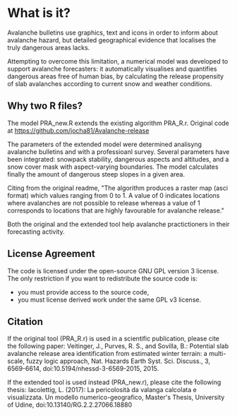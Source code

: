 # What is it?

Avalanche bulletins use graphics, text and icons in order to inform about avalanche hazard, but detailed geographical evidence that localises the truly dangerous areas lacks. 

Attempting to overcome this limitation, a numerical model was developed to support avalanche forecasters: it automatically visualises and quantifies dangerous areas free of human bias, by calculating the release propensity of slab avalanches according to current snow and weather conditions. 

## Why two R files?
The model PRA_new.R extends the existing algorithm PRA_R.r.
Original code at https://github.com/jocha81/Avalanche-release 

The parameters of the extended model were determined analisyng avalanche bulletins and with a professioanl survey. Several parameters have been integrated: snowpack stability, dangerous aspects and altitudes, and a snow cover mask with aspect-varying boundaries. The model calculates finally the amount of dangerous steep slopes in a given area. 

Citing from the original readme, "The algorithm produces a raster map (asci format) which values ranging from 0 to 1. A value of 0 indicates locations where avalanches are not possible to release whereas a value of 1 corresponds to locations that are highly favourable for avalanche release."

Both the original and the extended tool help avalanche practictioners in their forecasting activity.



## License Agreement
The code is licensed under the open-source GNU GPL version 3 license. 
The only restriction if you want to redistribute the source code is:
- you must provide access to the source code,
- you must license derived work under the same GPL v3 license.

## Citation
If the original tool (PRA_R.r) is used in a scientific publication, please cite the following paper:
Veitinger, J., Purves, R. S., and Sovilla, B.: Potential slab avalanche release area identification from estimated winter terrain: a multi-scale, fuzzy logic approach, Nat. Hazards Earth Syst. Sci. Discuss., 3, 6569-6614, doi:10.5194/nhessd-3-6569-2015, 2015. 

If the extended tool is used instead (PRA_new.r), please cite the following thesis:
Iacolettig, L. (2017): La pericolosità da valanga calcolata e visualizzata. Un modello numerico-geografico, Master's Thesis, University of Udine, doi:10.13140/RG.2.2.27066.18880 
